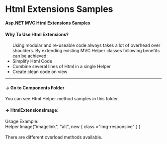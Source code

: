 # Html Extensions Samples
<b>Asp.NET MVC Html Extensions Samples</b>

<h4>Why To Use Html Extensions?</h4>
<ul>
 Using modular and re-useable code always takes a lot of overhead over shoulders. By extending existing MVC Helper classes following benefits can be achieved: 
 <li> Simplify Html Code
 <li> Combine several lines of Html in a single Helper
 <li> Create clean code on view
</ul>

---------------------------
<h4>-> Go to Components Folder</h4>
You can see Html Helper method samples in this folder. 

<h4>-> HtmlExtensionsImage: </h4>

Usage Example: 
<br/>
Helper.Image("imagelink", "alt", new { class ="img-responsive" } )
<br/>
<br/>
There are different overload methods available. 

